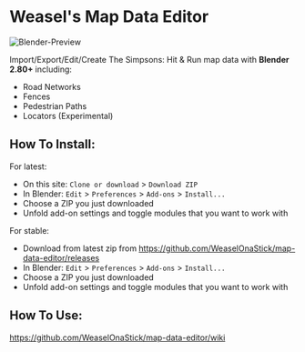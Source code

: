 # Weasel's Map Data Editor
![Blender-Preview](https://i.imgur.com/u1UBHmD.jpg)

Import/Export/Edit/Create The Simpsons: Hit & Run map data with __Blender 2.80+__ including:
* Road Networks 
* Fences
* Pedestrian Paths
* Locators (Experimental)


## How To Install:
For latest:
 * On this site: `Clone or download` > `Download ZIP`
 * In Blender: `Edit` > `Preferences` > `Add-ons` > `Install...`
 * Choose a ZIP you just downloaded
 * Unfold add-on settings and toggle modules that you want to work with

For stable:
 * Download from latest zip from https://github.com/WeaselOnaStick/map-data-editor/releases
 * In Blender: `Edit` > `Preferences` > `Add-ons` > `Install...`
 * Choose a ZIP you just downloaded
 * Unfold add-on settings and toggle modules that you want to work with

## How To Use:
https://github.com/WeaselOnaStick/map-data-editor/wiki
